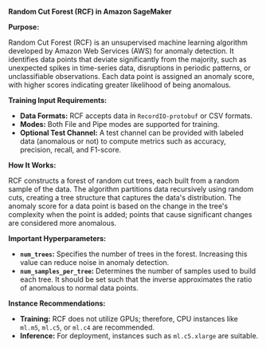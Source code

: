 **Random Cut Forest (RCF) in Amazon SageMaker**

**Purpose:**

Random Cut Forest (RCF) is an unsupervised machine learning algorithm developed by Amazon Web Services (AWS) for anomaly detection. It identifies data points that deviate significantly from the majority, such as unexpected spikes in time-series data, disruptions in periodic patterns, or unclassifiable observations. Each data point is assigned an anomaly score, with higher scores indicating greater likelihood of being anomalous.

**Training Input Requirements:**

- **Data Formats:** RCF accepts data in `RecordIO-protobuf` or CSV formats.
- **Modes:** Both File and Pipe modes are supported for training.
- **Optional Test Channel:** A test channel can be provided with labeled data (anomalous or not) to compute metrics such as accuracy, precision, recall, and F1-score.

**How It Works:**

RCF constructs a forest of random cut trees, each built from a random sample of the data. The algorithm partitions data recursively using random cuts, creating a tree structure that captures the data's distribution. The anomaly score for a data point is based on the change in the tree's complexity when the point is added; points that cause significant changes are considered more anomalous.

**Important Hyperparameters:**

- **`num_trees`:** Specifies the number of trees in the forest. Increasing this value can reduce noise in anomaly detection.
- **`num_samples_per_tree`:** Determines the number of samples used to build each tree. It should be set such that the inverse approximates the ratio of anomalous to normal data points.

**Instance Recommendations:**

- **Training:** RCF does not utilize GPUs; therefore, CPU instances like `ml.m5`, `ml.c5`, or `ml.c4` are recommended.
- **Inference:** For deployment, instances such as `ml.c5.xlarge` are suitable.
